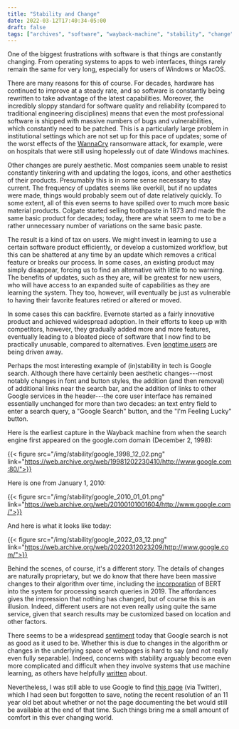 ```yaml
---
title: "Stability and Change"
date: 2022-03-12T17:40:34-05:00
draft: false
tags: ["archives", "software", "wayback-machine", "stability", "change"]
---
```


One of the biggest frustrations with software is that things are constantly changing. From operating systems to apps to web interfaces, things rarely remain the same for very long, especially for users of Windows or MacOS.

There are many reasons for this of course. For decades, hardware has continued to improve at a steady rate, and so software is constantly being rewritten to take advantage of the latest capabilities. Moreover, the incredibly sloppy standard for software quality and reliability (compared to traditional engineering disciplines) means that even the most professional software is shipped with massive numbers of bugs and vulnerabilities, which constantly need to be patched. This is  a particularly large problem in institutional settings which are not set up for this pace of updates; some of the worst effects of the [WannaCry](https://www.theverge.com/2017/5/12/15630354/nhs-hospitals-ransomware-hack-wannacry-bitcoin) ransomware attack, for example, were on hospitals that were still using hopelessly out of date Windows machines.

Other changes are purely aesthetic. Most companies seem unable to resist constantly tinkering with and updating the logos, icons, and other aesthetics of their products. Presumably this is in some sense necessary to stay current. The frequency of updates seems like overkill, but if no updates were made, things would probably seem out of date relatively quickly. To some extent, all of this even seems to have spilled over to much more basic material products. Colgate started selling toothpaste in 1873 and made the same basic product for decades; today, there are what seem to me to be a rather unnecessary number of variations on the same basic paste.

The result is a kind of tax on users. We might invest in learning to use a certain software product efficiently, or develop a customized workflow, but this can be shattered at any time by an update which removes a critical feature or breaks our process. In some cases, an existing product may simply disappear, forcing us to find an alternative with little to no warning. The benefits of updates, such as they are, will be greatest for new users, who will have access to an expanded suite of capabilities as they are learning the system. They too, however, will eventually be just as vulnerable to having their favorite features retired or altered or moved.

In some cases this can backfire. Evernote started as a fairly innovative product and achieved widespread adoption. In their efforts to keep up with competitors, however, they gradually added more and more features, eventually leading to a bloated piece of software that I now find to be practically unusable, compared to alternatives. Even [longtime users](https://discussion.evernote.com/forums/topic/137694-whats-with-the-constant-updates-and-unnecessary-features/) are being driven away.

Perhaps the most interesting example of (in)stability in tech is Google search. Although there have certainly been aesthetic changes---most notably changes in font and button styles, the addition (and then removal) of additional links near the search bar, and the addition of links to other Google services in the header---the core user interface has remained essentially unchanged for more than two decades: an text entry field to enter a search query, a "Google Search" button, and the "I'm Feeling Lucky" button.

Here is the earliest capture in the Wayback machine from when the search engine first appeared on the google.com domain (December 2, 1998):

{{< figure src="/img/stability/google_1998_12_02.png" link="https://web.archive.org/web/19981202230410/http://www.google.com:80/">}}

Here is one from January 1, 2010:

{{< figure src="/img/stability/google_2010_01_01.png" link="https://web.archive.org/web/20100101001604/http://www.google.com/">}}

And here is what it looks like today:

{{< figure src="/img/stability/google_2022_03_12.png" link="https://web.archive.org/web/20220312023209/http://www.google.com/">}}

Behind the scenes, of course, it's a different story. The details of changes are naturally proprietary, but we do know that there have been massive changes to their algorithm over time, including the [incorporation](https://twitter.com/searchliaison/status/1187732030399889409) of BERT into the system for processing search queries in 2019. The affordances gives the impression that nothing has changed, but of course this is an illusion. Indeed, different users are not even really using quite the same service, given that search results may be customized based on location and other factors.

There seems to be a widespread [sentiment](https://dkb.io/post/google-search-is-dying) today that Google search is not as good as it used to be. Whether this is due to changes in the algorithm or changes in the underlying space of webpages is hard to say (and not really even fully separable). Indeed, concerns with stability arguably become even more complicated and difficult when they involve systems that use machine learning, as others have helpfully [written](https://proceedings.neurips.cc/paper/2015/file/86df7dcfd896fcaf2674f757a2463eba-Paper.pdf) about.

Nevertheless, I was still able to use Google to find [this page](https://longbets.org/601/) (via Twitter), which I had seen but forgotten to save, noting the recent resolution of an 11 year old bet about whether or not the page documenting the bet would still be available at the end of that time. Such things bring me a small amount of comfort in this ever changing world.

